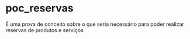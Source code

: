 # poc_reservas
É uma prova de conceito sobre o que seria necessário para poder realizar reservas de produtos e serviços
